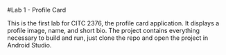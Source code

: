 #Lab 1 - Profile Card

This is the first lab for CITC 2376, the profile card application.
It displays a profile image, name, and short bio.
The project contains everything necessary to build and run, just clone the repo and open the project in Android Studio.
